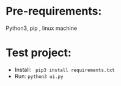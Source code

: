 # Pre-requirements:
Python3, pip , linux machine 
# Test project:
* Install:
` 
pip3 install requirements.txt
`
* Run: 
`
python3 ui.py
`
